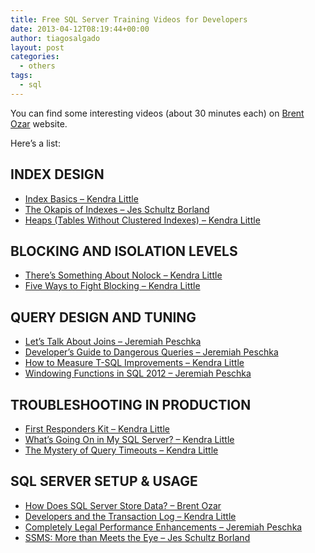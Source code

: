 ```yaml
---
title: Free SQL Server Training Videos for Developers
date: 2013-04-12T08:19:44+00:00
author: tiagosalgado
layout: post
categories:
  - others
tags:
  - sql
---
```

You can find some interesting videos (about 30 minutes each) on <a href="http://www.brentozar.com/" target="_blank">Brent Ozar</a> website.

Here&#8217;s a list:

## INDEX DESIGN

  * <a href="http://www.brentozar.com/archive/2012/10/back-index-basics-how-make-select-statements-faster-video/" target="_blank">Index Basics – Kendra Little</a>
  * <a href="http://www.brentozar.com/archive/2013/01/the-okapis-of-sql-server-indexes/" target="_blank">The Okapis of Indexes – Jes Schultz Borland</a>
  * <a href="http://www.brentozar.com/archive/2012/05/video-heaps/" target="_blank">Heaps (Tables Without Clustered Indexes) – Kendra Little</a>

## BLOCKING AND ISOLATION LEVELS

  * <a href="http://www.brentozar.com/archive/2011/11/theres-something-about-nolock-webcast-video/" target="_blank">There’s Something About Nolock – Kendra Little</a>
  * <a href="http://www.brentozar.com/archive/2011/08/five-ways-fight-blocking-video/" target="_blank">Five Ways to Fight Blocking – Kendra Little</a>

## QUERY DESIGN AND TUNING

  * <a href="http://www.brentozar.com/archive/2012/03/lets-talk-about-joins/" target="_blank">Let’s Talk About Joins – Jeremiah Peschka</a>
  * <a href="http://www.brentozar.com/archive/2012/07/developers-guide-dangerous-queries-video/" target="_blank">Developer’s Guide to Dangerous Queries – Jeremiah Peschka</a>
  * <a href="http://www.brentozar.com/archive/2012/06/tsql-measure-performance-improvements/" target="_blank">How to Measure T-SQL Improvements – Kendra Little</a>
  * <a href="http://www.brentozar.com/archive/2011/08/video-how-use-denali-windowing-functions/" target="_blank">Windowing Functions in SQL 2012 – Jeremiah Peschka</a>

## TROUBLESHOOTING IN PRODUCTION

  * <a href="http://www.brentozar.com/archive/2011/12/sql-server-first-responders-kit-video/" target="_blank">First Responders Kit – Kendra Little</a>
  * <a href="http://www.brentozar.com/archive/2011/12/whats-going-on-my-sql-server-video/" target="_blank">What’s Going On in My SQL Server? – Kendra Little</a>
  * <a href="http://www.brentozar.com/archive/2011/07/mystery-of-query-timeouts-video/" target="_blank">The Mystery of Query Timeouts – Kendra Little</a>

## SQL SERVER SETUP & USAGE

  * <a href="http://www.brentozar.com/archive/2013/02/how-does-sql-server-store-data/" target="_blank">How Does SQL Server Store Data? – Brent Ozar</a>
  * <a href="http://www.brentozar.com/archive/2012/02/developer-sql-server-transaction-log/" target="_blank">Developers and the Transaction Log – Kendra Little</a>
  * <a href="http://www.brentozar.com/sql-server-training-videos/completely-legal-performance-enhancements/" target="_blank">Completely Legal Performance Enhancements – Jeremiah Peschka</a>
  * <a href="http://www.brentozar.com/archive/2012/11/sql-server-management-studio-more-than-meets-the-eye/" target="_blank">SSMS: More than Meets the Eye – Jes Schultz Borland</a>